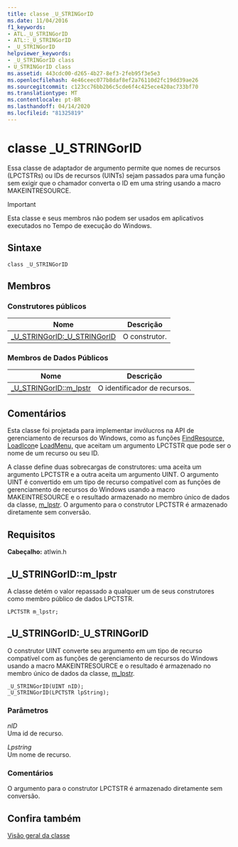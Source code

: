 ```yaml
---
title: classe _U_STRINGorID
ms.date: 11/04/2016
f1_keywords:
- ATL._U_STRINGorID
- ATL::_U_STRINGorID
- _U_STRINGorID
helpviewer_keywords:
- _U_STRINGorID class
- U_STRINGorID class
ms.assetid: 443cdc00-d265-4b27-8ef3-2feb95f3e5e3
ms.openlocfilehash: 4e46ceec077b8daf8ef2a76110d2fc19dd39ae26
ms.sourcegitcommit: c123cc76bb2b6c5cde6f4c425ece420ac733bf70
ms.translationtype: MT
ms.contentlocale: pt-BR
ms.lasthandoff: 04/14/2020
ms.locfileid: "81325819"
---
```

# <a name="_u_stringorid-class"></a>classe _U_STRINGorID

Essa classe de adaptador de argumento permite que nomes de recursos (LPCTSTRs) ou IDs de recursos (UINTs) sejam passados para uma função sem exigir que o chamador converta o ID em uma string usando a macro MAKEINTRESOURCE.

> [!IMPORTANT]
> Esta classe e seus membros não podem ser usados em aplicativos executados no Tempo de execução do Windows.

## <a name="syntax"></a>Sintaxe

```
class _U_STRINGorID
```

## <a name="members"></a>Membros

### <a name="public-constructors"></a>Construtores públicos

|Nome|Descrição|
|----------|-----------------|
|[_U_STRINGorID:_U_STRINGorID](#_u_stringorid___u_stringorid)|O construtor.|

### <a name="public-data-members"></a>Membros de Dados Públicos

|Nome|Descrição|
|----------|-----------------|
|[_U_STRINGorID::m_lpstr](#_u_stringorid__m_lpstr)|O identificador de recursos.|

## <a name="remarks"></a>Comentários

Esta classe foi projetada para implementar invólucros na API de gerenciamento de recursos do Windows, como as funções [FindResource,](/windows/win32/api/winbase/nf-winbase-findresourcea) [LoadIcon](/windows/win32/api/winuser/nf-winuser-loadiconw)e [LoadMenu,](/windows/win32/api/winuser/nf-winuser-loadmenuw) que aceitam um argumento LPCTSTR que pode ser o nome de um recurso ou seu ID.

A classe define duas sobrecargas de construtores: uma aceita um argumento LPCTSTR e a outra aceita um argumento UINT. O argumento UINT é convertido em um tipo de recurso compatível com as funções de gerenciamento de recursos do Windows usando a macro MAKEINTRESOURCE e o resultado armazenado no membro único de dados da classe, [m_lpstr](#_u_stringorid__m_lpstr). O argumento para o construtor LPCTSTR é armazenado diretamente sem conversão.

## <a name="requirements"></a>Requisitos

**Cabeçalho:** atlwin.h

## <a name="_u_stringoridm_lpstr"></a><a name="_u_stringorid__m_lpstr"></a>_U_STRINGorID::m_lpstr

A classe detém o valor repassado a qualquer um de seus construtores como membro público de dados LPCTSTR.

```
LPCTSTR m_lpstr;
```

## <a name="_u_stringorid_u_stringorid"></a><a name="_u_stringorid___u_stringorid"></a>_U_STRINGorID:_U_STRINGorID

O construtor UINT converte seu argumento em um tipo de recurso compatível com as funções de gerenciamento de recursos do Windows usando a macro MAKEINTRESOURCE e o resultado é armazenado no membro único de dados da classe, [m_lpstr](#_u_stringorid__m_lpstr).

```
_U_STRINGorID(UINT nID);
_U_STRINGorID(LPCTSTR lpString);
```

### <a name="parameters"></a>Parâmetros

*nID*<br/>
Uma id de recurso.

*Lpstring*<br/>
Um nome de recurso.

### <a name="remarks"></a>Comentários

O argumento para o construtor LPCTSTR é armazenado diretamente sem conversão.

## <a name="see-also"></a>Confira também

[Visão geral da classe](../../atl/atl-class-overview.md)
